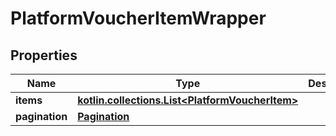 
# PlatformVoucherItemWrapper

## Properties
Name | Type | Description | Notes
------------ | ------------- | ------------- | -------------
**items** | [**kotlin.collections.List&lt;PlatformVoucherItem&gt;**](PlatformVoucherItem.md) |  |  [optional]
**pagination** | [**Pagination**](Pagination.md) |  |  [optional]



